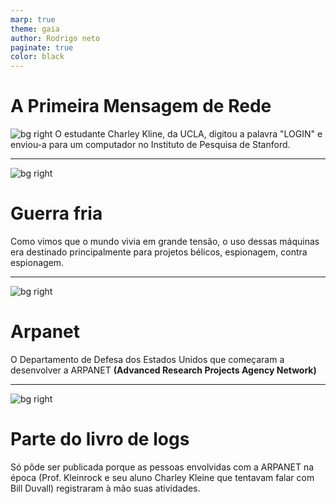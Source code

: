 ```yaml
---
marp: true
theme: gaia
author: Rodrigo neto
paginate: true
color: black
---
```

# A Primeira Mensagem de Rede
![bg right](https://s2.glbimg.com/j3GOH_5tUrbd1l-1vz0P0Y2O9k0=/e.glbimg.com/og/ed/f/original/2019/10/29/arpanet.jpg)
 O estudante Charley Kline, da UCLA, digitou a palavra "LOGIN" e enviou-a para um computador no Instituto de Pesquisa de Stanford.

---

![bg right](https://2.bp.blogspot.com/-FcTpiNn_B_k/VOq8Fk3H6_I/AAAAAAAAeaQ/IhmyuTqLWlQ/s1600/curiosidades-guerra-fria.jpg)

# Guerra fria
Como vimos que o mundo vivia em grande tensão, o uso dessas máquinas era destinado
principalmente para projetos bélicos,
espionagem, contra espionagem.

---


<!--Em 29 de outubro de 1969, como parte do experimento ARPANET, a primeira mensagem de rede foi enviada. O estudante Charley Kline, da UCLA, digitou a palavra "LOGIN" e enviou-a para um computador no Instituto de Pesquisa de Stanford. Embora apenas as letras "L" e "O" tenham sido recebidas com sucesso antes de uma falha no sistema, esse evento histórico marcou o início da comunicação digital através de redes de computadores. A partir desse marco, as redes evoluíram para se tornarem a Internet, conectando bilhões de dispositivos e pessoas em todo o mundo.-->



<!--Como vimos que o mundo vivia em grande
tensão, o uso dessas máquinas era destinado
principalmente para projetos bélicos,
espionagem, contra espionagem. Assim, houve
uma necessidade de trafegar informações de
grande segredo entre locais distantes e foi em
um laboratório do Departamento de Defesa dos
Estados Unidos que começaram a desenvolver
a ARPANET (Advanced Research Projects
Agency Network).-->





![bg right](https://s3.amazonaws.com/s3.timetoast.com/public/uploads/photo/14706752/image/f0d55f31b273d8887c1536c34c5fe70b)

# Arpanet

O Departamento de Defesa dos
Estados Unidos que começaram a desenvolver
a ARPANET **(Advanced Research Projects
Agency Network)**

<!--A Advanced Research Projects Agency Network (acrônimo ARPANET; em português: Rede da Agência para Projetos de Pesquisa Avançada) foi uma rede de computadores construída em 1969 para transmissão de dados militares sigilosos e interligação dos departamentos de pesquisa nos Estados Unidos-->
---


![bg right](https://img.ibxk.com.br/2014/07/04/04095227734127.gif)
# Parte do livro de logs
Só pôde ser publicada porque as pessoas envolvidas com a ARPANET na época (Prof. Kleinrock e seu aluno Charley Kleine que tentavam falar com Bill Duvall) registraram à mão suas atividades.

<!--De qualquer forma, essa pequena curiosidade só pôde ser publicada porque as pessoas envolvidas com a ARPANET na época (Prof. Kleinrock e seu aluno Charley Kleine que tentavam falar com Bill Duvall) registraram à mão suas atividades. Essa mensagem foi enviada às 22h30 em 29/10/1969 e, caso você consiga entender tudo o que foi escrito no livro de registros da universidade norte-americana, é possível conferir as atividades de comunicação realizadas no log acima. O conteúdo, entretanto, foi especificado pela Universidade da Califórnia mais tarde.-->
